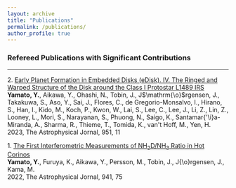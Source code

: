 ```yaml
---
layout: archive
title: "Publications"
permalink: /publications/
author_profile: true
---
```


<!-- {% if author.googlescholar %}
  You can also find my articles on <u><a href="{{author.googlescholar}}">my Google Scholar profile</a>.</u>
{% endif %}

{% include base_path %}

{% for post in site.publications reversed %}
  {% include archive-single.html %}
{% endfor %} -->

### Refereed Publications with Significant Contributions
------

2\. [Early Planet Formation in Embedded Disks (eDisk). IV. The Ringed and Warped Structure of the Disk around the Class I Protostar L1489 IRS](https://ui.adsabs.harvard.edu/abs/2023ApJ...951...11Y)  
**Yamato, Y.**, Aikawa, Y., Ohashi, N., Tobin, J., J$\mathrm{\o}$rgensen, J., Takakuwa, S., Aso, Y., Sai, J., Flores, C., de Gregorio-Monsalvo, I., Hirano, S., Han, I., Kido, M., Koch, P., Kwon, W., Lai, S., Lee, C., Lee, J., Li, Z., Lin, Z., Looney, L., Mori, S., Narayanan, S., Phuong, N., Saigo, K., Santamar{\'\i}a-Miranda, A., Sharma, R., Thieme, T., Tomida, K., van't Hoff, M., Yen, H.  
2023, The Astrophysical Jornal, 951, 11

1\. [The First Interferometric Measurements of NH$_{2}$D/NH$_{3}$ Ratio in Hot Corinos](https://ui.adsabs.harvard.edu/abs/2022ApJ...941...75Y)  
**Yamato, Y.**, Furuya, K., Aikawa, Y., Persson, M., Tobin, J., J{\o}rgensen, J., Kama, M.  
2022, The Astrophysical Jornal, 941, 75
